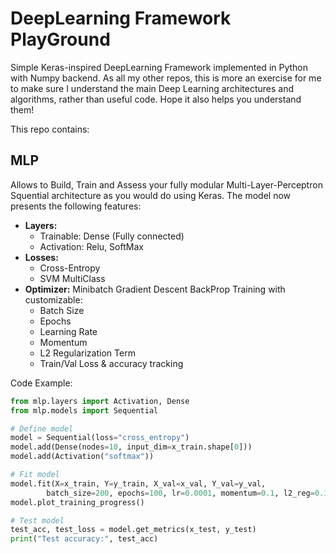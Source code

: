 # DeepLearning Framework PlayGround

Simple Keras-inspired DeepLearning Framework implemented in Python with Numpy backend.
As all my other repos, this is more an exercise for me to make sure I understand the main Deep Learning architectures and algorithms, rather than useful code.
Hope it also helps you understand them!

This repo contains:

## MLP

Allows to Build, Train and Assess your fully modular Multi-Layer-Perceptron Squential architecture as you would do using Keras.
The model now presents the following features:

- **Layers:**
    - Trainable: Dense (Fully connected)
    - Activation: Relu, SoftMax
- **Losses:**
    - Cross-Entropy
    - SVM MultiClass
- **Optimizer:** Minibatch Gradient Descent BackProp Training with customizable:
    - Batch Size
    - Epochs
    - Learning Rate
    - Momentum
    - L2 Regularization Term
    - Train/Val Loss & accuracy tracking


Code Example:
```python
from mlp.layers import Activation, Dense
from mlp.models import Sequential

# Define model
model = Sequential(loss="cross_entropy")
model.add(Dense(nodes=10, input_dim=x_train.shape[0]))
model.add(Activation("softmax"))

# Fit model
model.fit(X=x_train, Y=y_train, X_val=x_val, Y_val=y_val,
        batch_size=200, epochs=100, lr=0.0001, momentum=0.1, l2_reg=0.1)
model.plot_training_progress()

# Test model
test_acc, test_loss = model.get_metrics(x_test, y_test)
print("Test accuracy:", test_acc)
```
